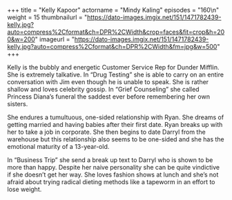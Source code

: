 +++
title = "Kelly Kapoor"
actorname = "Mindy Kaling"
episodes = "160\n"
weight = 15
thumbnailurl = "https://dato-images.imgix.net/151/1471782439-kelly.jpg?auto=compress%2Cformat&ch=DPR%2CWidth&crop=faces&fit=crop&h=200&w=200"
imageurl = "https://dato-images.imgix.net/151/1471782439-kelly.jpg?auto=compress%2Cformat&ch=DPR%2CWidth&fm=jpg&w=500"
+++

Kelly is the bubbly and energetic Customer Service Rep for Dunder Mifflin. She is extremely talkative. In “Drug Testing” she is able to carry on an entire conversation with Jim even though he is unable to speak. She is rather shallow and loves celebrity gossip. In “Grief Counseling” she called Princess Diana’s funeral the saddest ever before remembering her own sisters.

She endures a tumultuous, one-sided relationship with Ryan. She dreams of getting married and having babies after their first date. Ryan breaks up with her to take a job in corporate. She then begins to date Darryl from the warehouse but this relationship also seems to be one-sided and she has the emotional maturity of a 13-year-old.

In “Business Trip” she send a break up text to Darryl who is shown to be more than happy. Despite her naive personality she can be quite vindictive if she doesn’t get her way. She loves fashion shows at lunch and she’s not afraid about trying radical dieting methods like a tapeworm in an effort to lose weight.